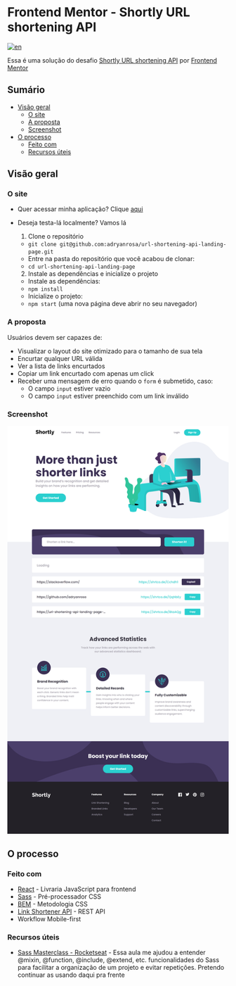 # Frontend Mentor - Shortly URL shortening API
[![en](https://img.shields.io/badge/lang-en-red.svg)](https://github.com/adryanrosa/url-shortening-api-landing-page/blob/main/README.md)

Essa é uma solução do desafio [Shortly URL shortening API](https://www.frontendmentor.io/challenges/url-shortening-api-landing-page-2ce3ob-G) por [Frontend Mentor](https://www.frontendmentor.io)

## Sumário

- [Visão geral](#visão-geral)
  - [O site](#o-site)
  - [A proposta](#a-proposta)
  - [Screenshot](#screenshot)
- [O processo](#o-processo)
  - [Feito com ](#feito-com)
  - [Recursos úteis](#recursos-úteis)
  <!-- - [O que aprendi](#o-que-aprendi)
  - [Desenvolvimento contínuo](#desenvolvimento-contínuo) -->
<!-- - [Autor](#autor) -->

## Visão geral

### O site

- Quer acessar minha aplicação? Clique [aqui](https://url-shortening-api-landing-page-adryanrosa.vercel.app/)
- Deseja testa-lá localmente? Vamos lá
  1. Clone o repositório
    * `git clone git@github.com:adryanrosa/url-shortening-api-landing-page.git`
    * Entre na pasta do repositório que você acabou de clonar:
     * `cd url-shortening-api-landing-page`

  2. Instale as dependências e inicialize o projeto
    * Instale as dependências:
     * `npm install`
    * Inicialize o projeto:
     * `npm start` (uma nova página deve abrir no seu navegador)

### A proposta

Usuários devem ser capazes de:

- Visualizar o layout do site otimizado para o tamanho de sua tela 
- Encurtar qualquer URL válida
- Ver a lista de links encurtados
- Copiar um link encurtado com apenas um click
- Receber uma mensagem de erro quando o `form` é submetido, caso:
  - O campo `input` estiver vazio
  - O campo `input` estiver preenchido com um link inválido

### Screenshot

![screenshot](./screenshot.png)

## O processo

### Feito com

- [React](https://reactjs.org/) - Livraria JavaScript para frontend
- [Sass](https://sass-lang.com/) - Pré-processador CSS
- [BEM](http://getbem.com/introduction/) - Metodologia CSS
- [Link Shortener API](https://shrtco.de/) - REST API
- Workflow Mobile-first

### Recursos úteis

- [Sass Masterclass - Rocketseat](https://www.youtube.com/watch?v=BaI8dHUthLA) - Essa aula me ajudou a entender @mixin, @function, @include, @extend, etc. funcionalidades do Sass para facilitar a organização de um projeto e evitar repetições. Pretendo continuar as usando daqui pra frente

<!-- ### O que aprendi

Use this section to recap over some of your major learnings while working through this project. Writing these out and providing code samples of areas you want to highlight is a great way to reinforce your own knowledge.

To see how you can add code snippets, see below:

```html
<h1>Some HTML code I'm proud of</h1>
```
```css
.proud-of-this-css {
  color: papayawhip;
}
```
```js
const proudOfThisFunc = () => {
  console.log('🎉')
}
```

### Desenvolvimento contínuo

Use this section to outline areas that you want to continue focusing on in future projects. These could be concepts you're still not completely comfortable with or techniques you found useful that you want to refine and perfect. -->

<!-- ## Autor

- Website - [Add your name here](https://www.your-site.com)
- Frontend Mentor - [@yourusername](https://www.frontendmentor.io/profile/yourusername)
- Twitter - [@yourusername](https://www.twitter.com/yourusername) -->
